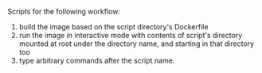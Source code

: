Scripts for the following workflow:

1. build the image based on the script directory's Dockerfile
2. run the image in interactive mode with contents of script's directory mounted at root under the directory name, and starting in that directory too
3. type arbitrary commands after the script name.